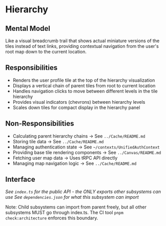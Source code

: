 # Hierarchy

## Mental Model
Like a visual breadcrumb trail that shows actual miniature versions of the tiles instead of text links, providing contextual navigation from the user's root map down to the current location.

## Responsibilities
- Renders the user profile tile at the top of the hierarchy visualization
- Displays a vertical chain of parent tiles from root to current location
- Handles navigation clicks to move between different levels in the tile hierarchy
- Provides visual indicators (chevrons) between hierarchy levels
- Scales down tiles for compact display in the hierarchy panel

## Non-Responsibilities
- Calculating parent hierarchy chains → See `../Cache/README.md`
- Storing tile data → See `../Cache/README.md`
- Managing authentication state → See `~/contexts/UnifiedAuthContext`
- Providing base tile rendering components → See `../Canvas/README.md`
- Fetching user map data → Uses tRPC API directly
- Managing map navigation logic → See `../Cache/README.md`

## Interface
*See `index.ts` for the public API - the ONLY exports other subsystems can use*
*See `dependencies.json` for what this subsystem can import*

Note: Child subsystems can import from parent freely, but all other subsystems MUST go through index.ts. The CI tool `pnpm check:architecture` enforces this boundary.